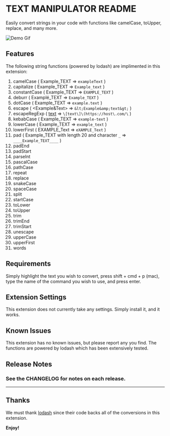 # TEXT MANIPULATOR README

Easily convert strings in your code with functions like camelCase, toUpper, replace, and many more.

![Demo Gif](images/demo.gif?raw=true "Demo Gif")

## Features

The following string functions (powered by lodash) are implimented in this extension:

1.  camelCase ( Example_TEXT => `exampleText` )
2.  capitalize ( Example_TEXT => `Example_text` )
3.  constantCase ( Example_TEXT => `EXAMPLE_TEXT` )
4.  deburr ( Examplé_TEXT => `Example_TEXT` )
5.  dotCase ( Example_TEXT => `example.text` )
6.  escape ( <Example&Text> => `&lt;Example&amp;text&gt;` )
7.  escapeRegExp ( [text](https://host.com/) => `\[text\]\(https://host\.com/\` ) 
8.  kebabCase ( Example_TEXT => `example-text` )
9.  lowerCase ( Example_TEXT => `example_text` )
10. lowerFirst ( EXAMPLE_Text => `eXAMPLE_Text` )
11. pad ( Example_TEXT with length 20 and character `_` => `____Example_TEXT____` )
12. padEnd
13. padStart
14. parseInt
15. pascalCase
16. pathCase
17. repeat
18. replace
19. snakeCase
20. spaceCase
21. split
22. startCase
23. toLower
24. toUpper
25. trim
26. trimEnd
27. trimStart
28. unescape
29. upperCase
30. upperFirst
31. words

## Requirements

Simply highlight the text you wish to convert, press shift + cmd + p (mac), type the name of the command you wish to use, and press enter.

## Extension Settings

This extension does not currently take any settings. Simply install it, and it works.

## Known Issues

This extension has no known issues, but please report any you find. The functions are powered by lodash which has been extensively tested.

## Release Notes

### See the CHANGELOG for notes on each release.

-----------------------------------------------------------------------------------------------------------

## Thanks

We must thank [lodash](https://lodash.com) since their code backs all of the conversions in this extension.

**Enjoy!**
